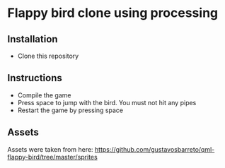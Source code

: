 # Flappy bird clone using processing

## Installation
- Clone this repository

## Instructions
- Compile the game
- Press space to jump with the bird. You must not hit any pipes
- Restart the game by pressing space

## Assets
Assets were taken from here:
https://github.com/gustavosbarreto/qml-flappy-bird/tree/master/sprites